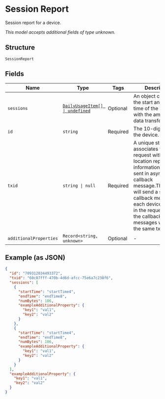 
# Session Report

Session report for a device.

*This model accepts additional fields of type unknown.*

## Structure

`SessionReport`

## Fields

| Name | Type | Tags | Description |
|  --- | --- | --- | --- |
| `sessions` | [`DailyUsageItem[] \| undefined`](../../doc/models/daily-usage-item.md) | Optional | An object containing the start and end time of the session with the amount of data transferred. |
| `id` | `string` | Required | The 10-digit ID of the device. |
| `txid` | `string \| null` | Required | A unique string that associates the request with the location report information that is sent in asynchronous callback message.ThingSpace will send a separate callback message for each device that was in the request. All of the callback messages will have the same txid. |
| `additionalProperties` | `Record<string, unknown>` | Optional | - |

## Example (as JSON)

```json
{
  "id": "709312034493372",
  "txid": "60c07fff-470b-4d6d-afcc-75e6a7c238f6",
  "sessions": [
    {
      "startTime": "startTime4",
      "endTime": "endTime8",
      "numBytes": 106,
      "exampleAdditionalProperty": {
        "key1": "val1",
        "key2": "val2"
      }
    },
    {
      "startTime": "startTime4",
      "endTime": "endTime8",
      "numBytes": 106,
      "exampleAdditionalProperty": {
        "key1": "val1",
        "key2": "val2"
      }
    }
  ],
  "exampleAdditionalProperty": {
    "key1": "val1",
    "key2": "val2"
  }
}
```

